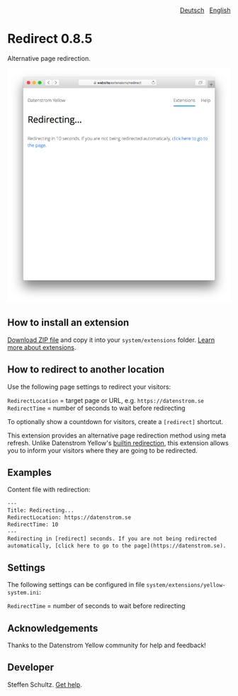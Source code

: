 <p align="right"><a href="README-de.md">Deutsch</a> &nbsp; <a href="README.md">English</a></p>

# Redirect 0.8.5

Alternative page redirection.

<p align="center"><img src="redirect-screenshot.png?raw=true" alt="Screenshot"></p>

## How to install an extension

[Download ZIP file](https://github.com/schulle4u/yellow-extensions-schulle4u/raw/main/downloads/redirect.zip) and copy it into your `system/extensions` folder. [Learn more about extensions](https://github.com/annaesvensson/yellow-update).

## How to redirect to another location

Use the following page settings to redirect your visitors:

`RedirectLocation` = target page or URL, e.g. `https://datenstrom.se`  
`RedirectTime` = number of seconds to wait before redirecting  

To optionally show a countdown for visitors, create a `[redirect]` shortcut. 

This extension provides an alternative page redirection method using meta refresh. Unlike Datenstrom Yellow's [builtin redirection](https://github.com/annaesvensson/yellow-core), this extension allows you to inform your visitors where they are going to be redirected. 

## Examples

Content file with redirection:

```
---
Title: Redirecting...
RedirectLocation: https://datenstrom.se
RedirectTime: 10
---
Redirecting in [redirect] seconds. If you are not being redirected automatically, [click here to go to the page](https://datenstrom.se).
```

## Settings

The following settings can be configured in file `system/extensions/yellow-system.ini`:

`RedirectTime` = number of seconds to wait before redirecting  

## Acknowledgements

Thanks to the Datenstrom Yellow community for help and feedback!

## Developer

Steffen Schultz. [Get help](https://datenstrom.se/yellow/help/).
